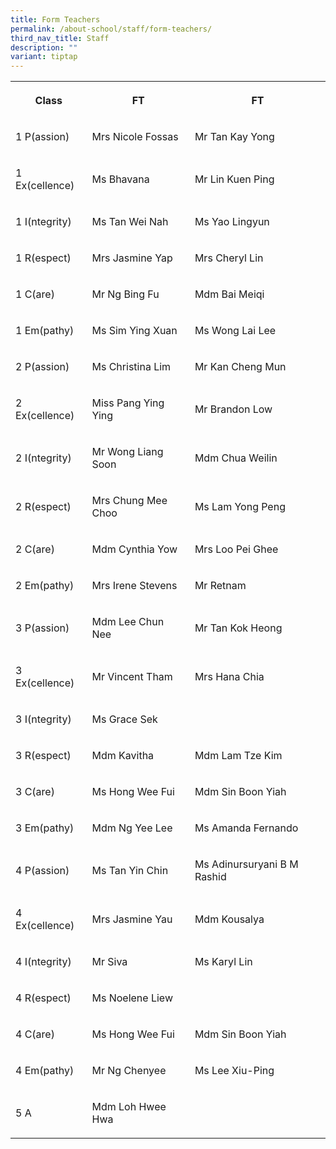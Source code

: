 ```yaml
---
title: Form Teachers
permalink: /about-school/staff/form-teachers/
third_nav_title: Staff
description: ""
variant: tiptap
---
```

<table><tbody><tr><th rowspan="1" colspan="1"><p>Class</p></th><th rowspan="1" colspan="1"><p>FT</p></th><th rowspan="1" colspan="1"><p>FT</p></th></tr><tr><td rowspan="1" colspan="1"><p>1 P(assion)</p></td><td rowspan="1" colspan="1"><p>Mrs Nicole Fossas</p></td><td rowspan="1" colspan="1"><p>Mr Tan Kay Yong</p></td></tr><tr><td rowspan="1" colspan="1"><p>1 Ex(cellence)</p></td><td rowspan="1" colspan="1"><p>Ms Bhavana</p></td><td rowspan="1" colspan="1"><p>Mr Lin Kuen Ping</p></td></tr><tr><td rowspan="1" colspan="1"><p>1 I(ntegrity)</p></td><td rowspan="1" colspan="1"><p>Ms Tan Wei Nah</p></td><td rowspan="1" colspan="1"><p>Ms Yao Lingyun</p></td></tr><tr><td rowspan="1" colspan="1"><p>1 R(espect)</p></td><td rowspan="1" colspan="1"><p>Mrs Jasmine Yap</p></td><td rowspan="1" colspan="1"><p>Mrs Cheryl Lin</p></td></tr><tr><td rowspan="1" colspan="1"><p>1 C(are)</p></td><td rowspan="1" colspan="1"><p>Mr Ng Bing Fu</p></td><td rowspan="1" colspan="1"><p>Mdm Bai Meiqi</p></td></tr><tr><td rowspan="1" colspan="1"><p>1 Em(pathy)</p></td><td rowspan="1" colspan="1"><p>Ms Sim Ying Xuan</p></td><td rowspan="1" colspan="1"><p>Ms Wong Lai Lee</p></td></tr><tr><td rowspan="1" colspan="1"><p>2 P(assion)</p></td><td rowspan="1" colspan="1"><p>Ms Christina Lim</p></td><td rowspan="1" colspan="1"><p>Mr Kan Cheng Mun</p></td></tr><tr><td rowspan="1" colspan="1"><p>2 Ex(cellence)</p></td><td rowspan="1" colspan="1"><p>Miss Pang Ying Ying</p></td><td rowspan="1" colspan="1"><p>Mr Brandon Low</p></td></tr><tr><td rowspan="1" colspan="1"><p>2 I(ntegrity)</p></td><td rowspan="1" colspan="1"><p>Mr Wong Liang Soon</p></td><td rowspan="1" colspan="1"><p>Mdm Chua Weilin</p></td></tr><tr><td rowspan="1" colspan="1"><p>2 R(espect)</p></td><td rowspan="1" colspan="1"><p>Mrs Chung Mee Choo</p></td><td rowspan="1" colspan="1"><p>Ms Lam Yong Peng</p></td></tr><tr><td rowspan="1" colspan="1"><p>2 C(are)</p></td><td rowspan="1" colspan="1"><p>Mdm Cynthia Yow</p></td><td rowspan="1" colspan="1"><p>Mrs Loo Pei Ghee</p></td></tr><tr><td rowspan="1" colspan="1"><p>2 Em(pathy)</p></td><td rowspan="1" colspan="1"><p>Mrs Irene Stevens</p></td><td rowspan="1" colspan="1"><p>Mr Retnam</p></td></tr><tr><td rowspan="1" colspan="1"><p>3 P(assion)</p></td><td rowspan="1" colspan="1"><p>Mdm Lee Chun Nee</p></td><td rowspan="1" colspan="1"><p>Mr Tan Kok Heong</p></td></tr><tr><td rowspan="1" colspan="1"><p>3 Ex(cellence)</p></td><td rowspan="1" colspan="1"><p>Mr Vincent Tham</p></td><td rowspan="1" colspan="1"><p>Mrs Hana Chia</p></td></tr><tr><td rowspan="1" colspan="1"><p>3 I(ntegrity)</p></td><td rowspan="1" colspan="1"><p>Ms Grace Sek</p></td><td rowspan="1" colspan="1"><p></p></td></tr><tr><td rowspan="1" colspan="1"><p>3 R(espect)</p></td><td rowspan="1" colspan="1"><p>Mdm Kavitha</p></td><td rowspan="1" colspan="1"><p>Mdm Lam Tze Kim</p></td></tr><tr><td rowspan="1" colspan="1"><p>3 C(are)</p></td><td rowspan="1" colspan="1"><p>Ms Hong Wee Fui</p></td><td rowspan="1" colspan="1"><p>Mdm Sin Boon Yiah</p></td></tr><tr><td rowspan="1" colspan="1"><p>3 Em(pathy)</p></td><td rowspan="1" colspan="1"><p>Mdm Ng Yee Lee</p></td><td rowspan="1" colspan="1"><p>Ms Amanda Fernando</p></td></tr><tr><td rowspan="1" colspan="1"><p>4 P(assion)</p></td><td rowspan="1" colspan="1"><p>Ms Tan Yin Chin</p></td><td rowspan="1" colspan="1"><p>Ms Adinursuryani B M Rashid</p></td></tr><tr><td rowspan="1" colspan="1"><p>4 Ex(cellence)</p></td><td rowspan="1" colspan="1"><p>Mrs Jasmine Yau</p></td><td rowspan="1" colspan="1"><p>Mdm Kousalya</p></td></tr><tr><td rowspan="1" colspan="1"><p>4 I(ntegrity)</p></td><td rowspan="1" colspan="1"><p>Mr Siva</p></td><td rowspan="1" colspan="1"><p>Ms Karyl Lin</p></td></tr><tr><td rowspan="1" colspan="1"><p>4 R(espect)</p></td><td rowspan="1" colspan="1"><p>Ms Noelene Liew</p></td><td rowspan="1" colspan="1"><p></p></td></tr><tr><td rowspan="1" colspan="1"><p>4 C(are)</p></td><td rowspan="1" colspan="1"><p>Ms Hong Wee Fui</p></td><td rowspan="1" colspan="1"><p>Mdm Sin Boon Yiah</p></td></tr><tr><td rowspan="1" colspan="1"><p>4 Em(pathy)</p></td><td rowspan="1" colspan="1"><p>Mr Ng Chenyee</p></td><td rowspan="1" colspan="1"><p>Ms Lee Xiu-Ping</p></td></tr><tr><td rowspan="1" colspan="1"><p>5 A</p></td><td rowspan="1" colspan="1"><p>Mdm Loh Hwee Hwa</p></td><td rowspan="1" colspan="1"><p></p></td></tr></tbody></table><p></p>